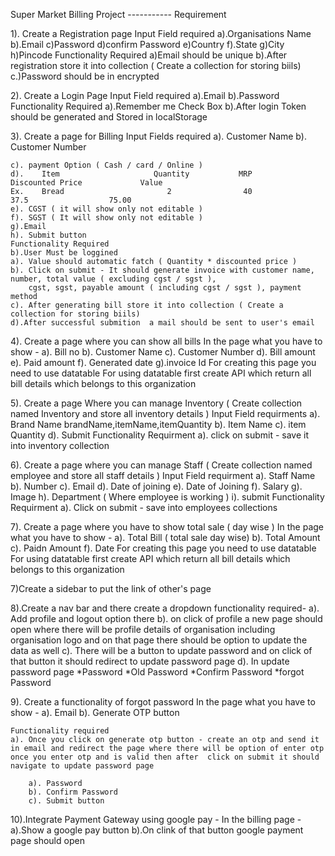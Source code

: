 
Super Market Billing Project
----------- Requirement 


1). Create a Registration page
Input Field required
a).Organisations Name
b).Email
c)Password
d)confirm Password
e)Country
f).State
g)City
h)Pincode
    Functionality Required 
a)Email should be unique 
b).After registration store it into collection ( Create a collection for storing biils)
c.)Password  should be in encrypted


2). Create a Login Page
Input Field required
a).Email
b).Password
    Functionality Required 
a).Remember me Check Box
b).After login Token should be generated and Stored in localStorage

3). Create a page for Billing
    Input Fields required 
    a). Customer Name 
    b). Customer Number 
     
    c). payment Option ( Cash / card / Online )
    d).    Item                     Quantity           MRP              Discounted Price             Value 
    Ex.    Bread                       2                40                     37.5                  75.00
    e). CGST ( it will show only not editable )
    f). SGST ( It will show only not editable )
    g).Email
    h). Submit button 
    Functionality Required 
    b).User Must be loggined
    a). Value should automatic fatch ( Quantity * discounted price )
    b). Click on submit - It should generate invoice with customer name, number, total value ( excluding cgst / sgst ), 
        cgst, sgst, payable amount ( including cgst / sgst ), payment method 
    c). After generating bill store it into collection ( Create a collection for storing biils)
    d).After successful submition  a mail should be sent to user's email


4). Create a page where you can show all bills 
    In the page what you have to show - 
    a). Bill no
    b). Customer Name 
    c). Customer Number 
    d). Bill amount 
    e). Paid amount
    f). Generated date
   g).invoice Id
    For creating this page you need to use datatable
    For using datatable first create API which return all bill details which belongs to this organization 

5). Create a page Where you can manage Inventory ( Create collection named Inventory and store all inventory details )
    Input Field requirments 
    a). Brand Name  brandName,itemName,itemQuantity
    b). Item Name 
    c). item Quantity 
    d). Submit 
    Functionality Requirment
    a). click on submit - save it into inventory collection

6). Create a page where you can manage Staff ( Create collection named employee and store all staff details )
    Input Field requirment 
    a). Staff Name
    b). Number 
    c). Email
    d). Date of joining 
    e). Date of Joining 
    f). Salary
    g). Image
    h). Department ( Where employee is working )
    i). submit
    Functionality Requirment 
    a). Click on submit - save into employees collections 

7). Create a page where you have to show total sale ( day wise )
    In the page what you have to show - 
    a). Total Bill ( total sale day wise)
    b). Total Amount
    c). Paidn Amount
    f).  Date
    For creating this page you need to use datatable
    For using datatable first create API which return all bill details which belongs to this organization

7)Create a sidebar to put the link of other's page

8).Create a nav bar and there create a dropdown
functionality required-
a). Add profile and logout option there
 b).  on click of profile a new page should open where there will be profile details of organisation including organisation logo and  on that page there should be option to update the data as well
c). There will be a button to update password  and on click of that button it should redirect to update password page 
d). In update password page 
    *Password
    *Old Password
    *Confirm Password
    *forgot Password

9). Create a functionality of forgot password 
    In the page what you have to show - 
    a). Email
    b). Generate OTP button 

    Functionality required 
    a). Once you click on generate otp button - create an otp and send it in email and redirect the page where there will be option of enter otp once you enter otp and is valid then after  click on submit it should navigate to update password page

        a). Password 
        b). Confirm Password 
        c). Submit button
       



10).Integrate Payment Gateway using google pay -
    In the billing page - 
a).Show a google pay  button 
b).On clink of that button google payment page should open 

